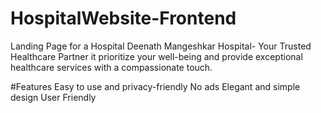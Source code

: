 # HospitalWebsite-Frontend
Landing Page for a Hospital Deenath Mangeshkar Hospital- Your Trusted Healthcare Partner  it  prioritize your well-being and provide exceptional healthcare services with a compassionate touch. 

#Features
Easy to use and privacy-friendly
No ads
Elegant and simple design
User Friendly
